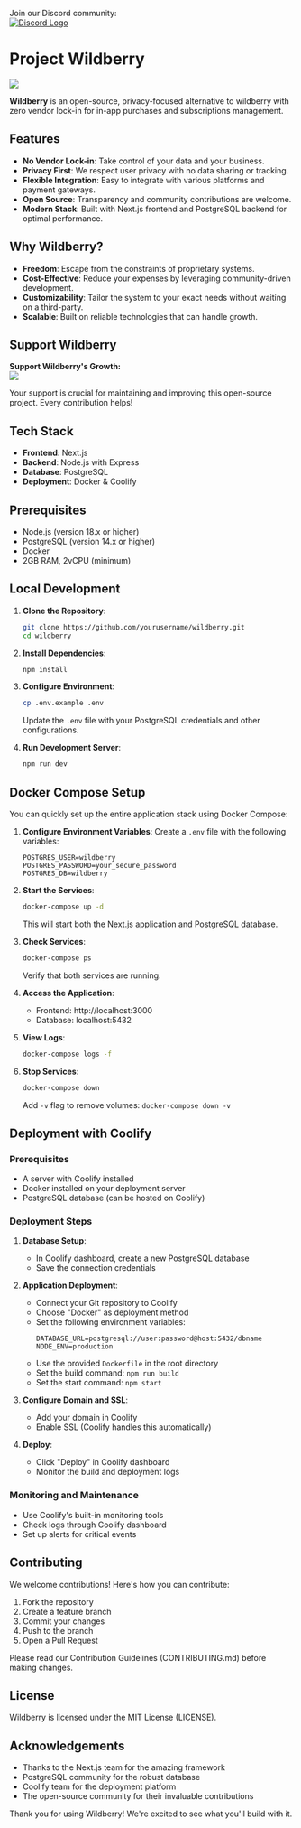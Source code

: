 Join our Discord community:  
<a href="https://discord.gg/7vCkqfyn"><img src="https://img.icons8.com/color/24/000000/discord-logo.png" alt="Discord Logo" /></a> 

# Project Wildberry

<img src="https://i.imgur.com/Hdt9TXr.png">

**Wildberry** is an open-source, privacy-focused alternative to wildberry with zero vendor lock-in for in-app purchases and subscriptions management. 

## Features

- **No Vendor Lock-in**: Take control of your data and your business.
- **Privacy First**: We respect user privacy with no data sharing or tracking.
- **Flexible Integration**: Easy to integrate with various platforms and payment gateways.
- **Open Source**: Transparency and community contributions are welcome.
- **Modern Stack**: Built with Next.js frontend and PostgreSQL backend for optimal performance.

## Why Wildberry?

- **Freedom**: Escape from the constraints of proprietary systems.
- **Cost-Effective**: Reduce your expenses by leveraging community-driven development.
- **Customizability**: Tailor the system to your exact needs without waiting on a third-party.
- **Scalable**: Built on reliable technologies that can handle growth.

## Support Wildberry

**Support Wildberry's Growth:**  
<a href="https://buymeacoffee.com/rcopensource"><img src="https://img.buymeacoffee.com/button-api/?text=Buy%20me%20a%20coffee&emoji=&slug=rcopensource&button_colour=FF5F5F&font_colour=ffffff&font_family=Cookie&outline_colour=000000&coffee_colour=FFDD00"></a>

Your support is crucial for maintaining and improving this open-source project. Every contribution helps!

## Tech Stack

- **Frontend**: Next.js
- **Backend**: Node.js with Express
- **Database**: PostgreSQL
- **Deployment**: Docker & Coolify

## Prerequisites

- Node.js (version 18.x or higher)
- PostgreSQL (version 14.x or higher)
- Docker
- 2GB RAM, 2vCPU (minimum)

## Local Development

1. **Clone the Repository**:
   ```sh
   git clone https://github.com/yourusername/wildberry.git
   cd wildberry
   ```

2. **Install Dependencies**:
   ```sh
   npm install
   ```
   
3. **Configure Environment**:
   ```sh
   cp .env.example .env
   ```
   Update the `.env` file with your PostgreSQL credentials and other configurations.

4. **Run Development Server**:
   ```sh
   npm run dev
   ```

## Docker Compose Setup

You can quickly set up the entire application stack using Docker Compose:

1. **Configure Environment Variables**:
   Create a `.env` file with the following variables:
   ```
   POSTGRES_USER=wildberry
   POSTGRES_PASSWORD=your_secure_password
   POSTGRES_DB=wildberry
   ```

2. **Start the Services**:
   ```sh
   docker-compose up -d
   ```
   This will start both the Next.js application and PostgreSQL database.

3. **Check Services**:
   ```sh
   docker-compose ps
   ```
   Verify that both services are running.

4. **Access the Application**:
   - Frontend: http://localhost:3000
   - Database: localhost:5432

5. **View Logs**:
   ```sh
   docker-compose logs -f
   ```

6. **Stop Services**:
   ```sh
   docker-compose down
   ```
   Add `-v` flag to remove volumes: `docker-compose down -v`

## Deployment with Coolify

### Prerequisites
- A server with Coolify installed
- Docker installed on your deployment server
- PostgreSQL database (can be hosted on Coolify)

### Deployment Steps

1. **Database Setup**:
   - In Coolify dashboard, create a new PostgreSQL database
   - Save the connection credentials

2. **Application Deployment**:
   - Connect your Git repository to Coolify
   - Choose "Docker" as deployment method
   - Set the following environment variables:
     ```
     DATABASE_URL=postgresql://user:password@host:5432/dbname
     NODE_ENV=production
     ```
   - Use the provided `Dockerfile` in the root directory
   - Set the build command: `npm run build`
   - Set the start command: `npm start`

3. **Configure Domain and SSL**:
   - Add your domain in Coolify
   - Enable SSL (Coolify handles this automatically)

4. **Deploy**:
   - Click "Deploy" in Coolify dashboard
   - Monitor the build and deployment logs

### Monitoring and Maintenance

- Use Coolify's built-in monitoring tools
- Check logs through Coolify dashboard
- Set up alerts for critical events

## Contributing

We welcome contributions! Here's how you can contribute:

1. Fork the repository
2. Create a feature branch
3. Commit your changes
4. Push to the branch
5. Open a Pull Request

Please read our Contribution Guidelines (CONTRIBUTING.md) before making changes.

## License

Wildberry is licensed under the MIT License (LICENSE).

## Acknowledgements

- Thanks to the Next.js team for the amazing framework
- PostgreSQL community for the robust database
- Coolify team for the deployment platform
- The open-source community for their invaluable contributions

Thank you for using Wildberry! We're excited to see what you'll build with it.